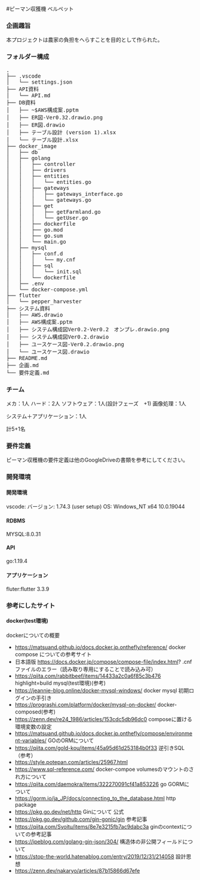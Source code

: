 #ピーマン収獲機 ベルペット
### 企画趣旨
本プロジェクトは農家の負担をへらすことを目的として作られた。

### フォルダー構成
<pre>
.
├── .vscode
│   └── settings.json
├── API資料
│   └── API.md
├── DB資料
│   ├── ~$AWS構成案.pptm
│   ├── ER図-Ver0.32.drawio.png
│   ├── ER図.drawio
│   ├── テーブル設計 (version 1).xlsx
│   └── テーブル設計.xlsx
├── docker_image
│   ├── db
│   ├── golang
│   │   ├── controller
│   │   ├── drivers
│   │   ├── entities
│   │   │   └── entities.go
│   │   ├── gateways
│   │   │   ├── gateways_interface.go
│   │   │   └── gateways.go
│   │   ├── get
│   │   │   ├── getFarmland.go
│   │   │   └── getUser.go
│   │   ├── dockerfile
│   │   ├── go.mod
│   │   ├── go.sum
│   │   └── main.go
│   ├── mysql
│   │   ├── conf.d
│   │   │   └── my.cnf
│   │   ├── sql
│   │   │   └── init.sql
│   │   └── dockerfile
│   ├── .env
│   └── docker-compose.yml
├── flutter
│   └── pepper_harvester
├── システム資料
│   ├── AWS.drawio
│   ├── AWS構成案.pptm
│   ├── システム構成図Ver0.2-Ver0.2　オンプレ.drawio.png
│   ├── システム構成図Ver0.2.drawio
│   ├── ユースケース図-Ver0.2.drawio.png
│   └── ユースケース図.drawio
├── README.md
├── 企画.md
└── 要件定義.md
</pre>
### チーム

メカ：1人
ハード：2人
ソフトウェア：1人(設計フェーズ　+1)
画像処理：1人

システム＋アプリケーション：1人

計5+1名


### 要件定義
ピーマン収穫機の要件定義は他のGoogleDriveの書類を参考にしてください。


### 開発環境
#### 開発環境
vscode:
バージョン: 1.74.3 (user setup)
OS: Windows_NT x64 10.0.19044
#### RDBMS
MYSQL:8.0.31

#### API
go:1.19.4

#### アプリケーション
fluter:flutter 3.3.9


### 参考にしたサイト
#### docker(test環境)
  dockerについての概要  
- https://matsuand.github.io/docs.docker.jp.onthefly/reference/
  docker compose についての参考サイト  
- 日本語版 https://docs.docker.jp/compose/compose-file/index.html?
  .cnfファイルのエラー（読み取り専用にすることで読み込み可）
- https://qiita.com/rabbitbeef/items/14433a2c0a6f85c3b476
highlight=build
  mysql(test環境)(参考)  
 - https://jeannie-blog.online/docker-mysql-windows/
  docker mysql 初期ログインの手引き
 - https://prograshi.com/platform/docker/mysql-on-docker/
  docker-composed(参考)
 - https://zenn.dev/re24_1986/articles/153cdc5db96dc0
  composeに置ける環境変数の設定
 - https://matsuand.github.io/docs.docker.jp.onthefly/compose/environment-variables/
  GOのORMについて
 - https://qiita.com/gold-kou/items/45a95d61d253184b0f33
  逆引きSQL（参考）
 - https://style.potepan.com/articles/25967.html
 - https://www.sql-reference.com/
  docker-compoe volumesのマウントのされ方について
 - https://qiita.com/daemokra/items/322270091cf41a853226
 go
  GORMについて
 - https://gorm.io/ja_JP/docs/connecting_to_the_database.html
   http package
 - https://pkg.go.dev/net/http
   Ginについて
   公式
 - https://pkg.go.dev/github.com/gin-gonic/gin
   参考記事
 - https://qiita.com/Syoitu/items/8e7e3215fb7ac9dabc3a
  ginのcontextについての参考記事
 - https://ipeblog.com/golang-gin-json/304/
  構造体の非公開フィールドについて
- https://stop-the-world.hatenablog.com/entry/2019/12/31/214058
  設計思想
- https://zenn.dev/nakaryo/articles/87b15866d67efe